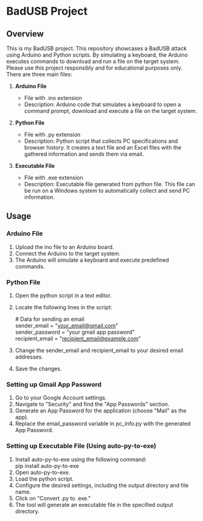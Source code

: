 # BadUSB Project

## Overview

This is my BadUSB project. This repository showcases a BadUSB attack using Arduino and Python scripts. By simulating a keyboard, the Arduino executes commands to download and run a file on the target system. Please use this project responsibly and for educational purposes only. There are three main files:

1. **Arduino File**
   - File with .ino extension
   - Description: Arduino code that simulates a keyboard to open a command prompt, download and execute a file on the target system.

2. **Python File**
   - File with .py extension
   - Description: Python script that collects PC specifications and browser history. It creates a text file and an Excel files with the gathered information and sends them via email.

3. **Executable File**
   - File with .exe extension
   - Description: Executable file generated from python file. This file can be run on a Windows system to automatically collect and send PC information.

## Usage

### Arduino File
1. Upload the ino file to an Arduino board.
2. Connect the Arduino to the target system.
3. The Arduino will simulate a keyboard and execute predefined commands.

### Python File
1. Open the python script in a text editor.
2. Locate the following lines in the script:

   &num; Data for sending an email \
   sender_email = "your_email@gmail.com" \
   sender_password = "your gmail app password" \
   recipient_email = "recipient_email@example.com"
   
4. Change the sender_email and recipient_email to your desired email addresses.
5. Save the changes.

### Setting up Gmail App Password
1. Go to your Google Account settings.
2. Navigate to "Security" and find the "App Passwords" section.
3. Generate an App Password for the application (choose "Mail" as the app).
4. Replace the email_password variable in pc_info.py with the generated App Password.

### Setting up Executable File (Using auto-py-to-exe)
1. Install auto-py-to-exe using the following command: \
pip install auto-py-to-exe
2. Open auto-py-to-exe.
3. Load the python script.
4. Configure the desired settings, including the output directory and file name.
5. Click on "Convert .py to .exe."
6. The tool will generate an executable file in the specified output directory.

